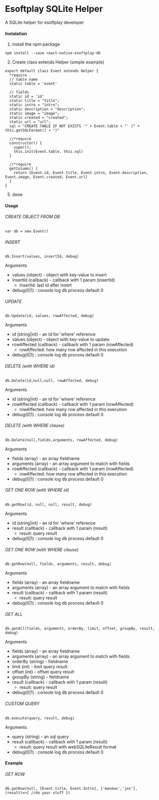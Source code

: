 # Esoftplay SQLite Helper
A SQLite helper for esoftplay developer

#### Instalation
1. install the npm package
```
npm install --save react-native-esoftplay-db
```
2. Create class extends Helper (simple example)
```
export default class Event extends Helper {
  *require
  // table name
  static table = 'event'

  // fields
  static id = 'id'
  static title = "title";
  static intro = "intro";
  static description = "description";
  static image = "image";
  static created = "created";
  static url = "url";
  sql = "CREATE TABLE IF NOT EXISTS '" + Event.table + "' (" + this.getSQLFormat() + ")" 

  //*require
  constructor() {
    super();
    this.init(Event.table, this.sql)
  }

  //*require
  getColumn() {
    return [Event.id, Event.title, Event.intro, Event.description, Event.image, Event.created, Event.url]
  }
}

```
5. done

#### Usage

###### CREATE OBJECT FROM DB
```
var db = new Event()
```
###### INSERT
```
db.Insert(values, insertId, debug)
```
Arguments
- values (object) - object with key-value to insert
- insertId (callback) - callback with 1 param (insertId)
  - insertId: last id after insert
- debug(0|1) : console log db process default 0


###### UPDATE
```
db.Update(id, values, rowAffected, debug)
```
Arguments
- id (string|int) - an id for 'where' reference
- values (object) - object with key-value to update
- rowAffected (callback) - callback with 1 param (rowAffected)
  - rowAffected: how many row affected in this execution
- debug(0|1) : console log db process default 0


###### DELETE (with WHERE id)
```
db.Delete(id,null,null, rowAffected, debug)
```
Arguments
- id (string|int) - an id for 'where' reference
- rowAffected (callback) - callback with 1 param (rowAffected)
  - rowAffected: how many row affected in this execution
- debug(0|1) : console log db process default 0


###### DELETE (with WHERE clause)
```
db.Delete(null,fields,arguments, rowAffected, debug)
```
Arguments
- fields (array) - an array fieldname
- arguments (array) - an array argument to match with fields
- rowAffected (callback) - callback with 1 param (rowAffected)
  - rowAffected: how many row affected in this execution
- debug(0|1) : console log db process default 0


###### GET ONE ROW (with WHERE id)
```
db.getRow(id, null, null, result, debug)
```
Arguments
- id (string|int) - an id for 'where' reference
- result (callback) - callback with 1 param (result)
  - result: query result
- debug(0|1) : console log db process default 0


###### GET ONE ROW (with WHERE clause)
```
db.getRow(null, fields, arguments, result, debug)
```
Arguments
- fields (array) - an array fieldname
- arguments (array) - an array argument to match with fields
- result (callback) - callback with 1 param (result)
  - result: query result
- debug(0|1) : console log db process default 0


###### GET ALL 
```
db.getAll(fields, arguments, orderBy, limit, offset, groupBy, result, debug) 
```
Arguments
- fields (array) - an array fieldname
- arguments (array) - an array argument to match with fields
- orderBy (string) - fieldname
- limit (int) - limit query result
- offset (int) - offset query result
- groupBy (string) - fieldname
- result (callback) - callback with 1 param (result)
  - result: query result
- debug(0|1) : console log db process default 0


###### CUSTOM QUERY
```
db.execute(query, result, debug)
```
Arguments
- query (string) - an sql query
- result (callback) - callback with 1 param (result)
  - result: query result with webSQLiteResult format
- debug(0|1) : console log db process default 0



#### Example

###### GET ROW
```
db.getRow(null, [Event.title, Event.Intro], ['masmun','jos'], (result)=>{ //do your stuff })
```
